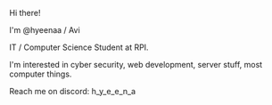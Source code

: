Hi there!

I'm @hyeenaa / Avi

IT / Computer Science Student at RPI. 

I'm interested in cyber security, web development, server stuff, most computer things. 

Reach me on discord: h_y_e_e_n_a

